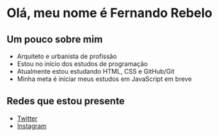 # Olá, meu nome é Fernando Rebelo
## Um pouco sobre mim
- Arquiteto e urbanista de profissão
- Estou no início dos estudos de programação
- Atualmente estou estudando HTML, CSS e GitHub/Git
- Minha meta é iniciar meus estudos em JavaScript em breve

## Redes que estou presente

- [Twitter](https://twitter.com/rebelo1993)
- [Instagram](https://www.instagram.com/rebelo.rebelo/)
<!---
fernandorebelo/fernandorebelo is a ✨ special ✨ repository because its `README.md` (this file) appears on your GitHub profile.
You can click the Preview link to take a look at your changes.
--->
